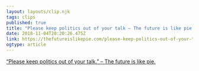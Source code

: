 ```yaml
---
layout: layouts/clip.njk
tags: clips
published: true
title: "Please keep politics out of your talk – The future is like pie." 
date: 2018-11-04T20:20:26.475Z
link: https://thefutureislikepie.com/please-keep-politics-out-of-your-talk/
ogtype: article
---
```

[ “Please keep politics out of your talk.” – The future is like pie. ]( https://thefutureislikepie.com/please-keep-politics-out-of-your-talk/ )
